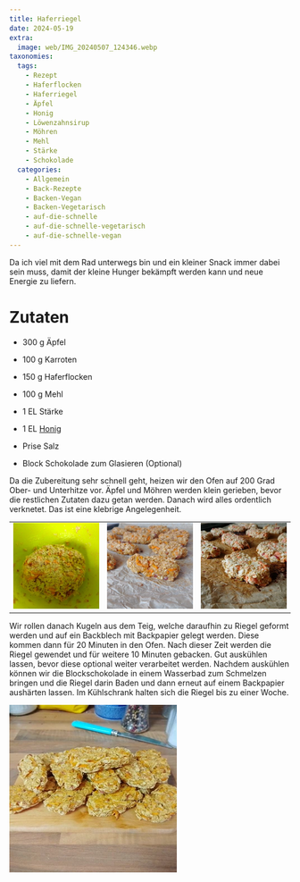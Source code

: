 ```yaml
---
title: Haferriegel
date: 2024-05-19
extra:
  image: web/IMG_20240507_124346.webp
taxonomies:
  tags:
    - Rezept
    - Haferflocken
    - Haferriegel
    - Äpfel
    - Honig
    - Löwenzahnsirup
    - Möhren
    - Mehl
    - Stärke
    - Schokolade
  categories:
    - Allgemein
    - Back-Rezepte
    - Backen-Vegan
    - Backen-Vegetarisch
    - auf-die-schnelle
    - auf-die-schnelle-vegetarisch
    - auf-die-schnelle-vegan
---
```

Da ich viel mit dem Rad unterwegs bin und ein kleiner Snack immer dabei sein muss, damit der kleine Hunger bekämpft werden kann und neue Energie zu liefern.

<!-- more -->

# Zutaten
* 300 g Äpfel
* 100 g Karroten
* 150 g Haferflocken
* 100 g Mehl
* 1 EL Stärke
* 1 EL [Honig](/articles/loewenzahn-sirup-2019-04-22/)
* Prise Salz

* Block Schokolade zum Glasieren (Optional)

Da die Zubereitung sehr schnell geht, heizen wir den Ofen auf 200 Grad Ober- und Unterhitze vor. 
Äpfel und Möhren werden klein gerieben, bevor die restlichen Zutaten dazu getan werden. Danach wird alles ordentlich verknetet. Das ist eine klebrige Angelegenheit.

||||
|---|---|---|
|[![Grüne Schüssel mit einem Teig aus Äpfel, Möhren und Haferflocken](web/IMG_20240505_145456~2-thumb.webp)](web/IMG_20240505_145456~2.webp)|[![Gebackene Haferriegel auf einem Backpapier](web/IMG_20240510_110648-thumb.webp)](web/IMG_20240510_110648.webp)|[![Nicht gebackene Haferriegel auf einem Backpapier](web/IMG_20240505_150832~2-thumb.webp)](web/IMG_20240505_150832~2.webp)|

Wir rollen danach Kugeln aus dem Teig, welche daraufhin zu Riegel geformt werden und auf ein Backblech mit Backpapier gelegt werden. Diese kommen dann für 20 Minuten in den Ofen. Nach dieser Zeit werden die Riegel gewendet und für weitere 10 Minuten gebacken. Gut auskühlen lassen, bevor diese optional weiter verarbeitet werden. Nachdem auskühlen können wir die Blockschokolade in einem Wasserbad zum Schmelzen bringen und die Riegel darin Baden und dann erneut auf einem Backpapier aushärten lassen. Im Kühlschrank halten sich die Riegel bis zu einer Woche.


[![Fertige Haferriegel ohne Schokolade gestapelt auf einem Holzbrettchen](web/IMG_20240505_153239~2-thumb.webp)](web/IMG_20240505_153239~2.webp)
  
